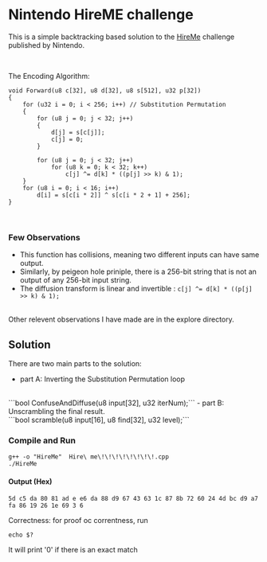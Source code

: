 # Nintendo HireME challenge

This is a simple backtracking based solution to the [HireMe](https://www.nerd.nintendo.com/files/HireMe.html) challenge published by Nintendo.

<br>

The Encoding Algorithm:
```
void Forward(u8 c[32], u8 d[32], u8 s[512], u32 p[32])
{
    for (u32 i = 0; i < 256; i++) // Substitution Permutation
    {
        for (u8 j = 0; j < 32; j++)
        {
            d[j] = s[c[j]];
            c[j] = 0;
        }

        for (u8 j = 0; j < 32; j++)
            for (u8 k = 0; k < 32; k++)
                c[j] ^= d[k] * ((p[j] >> k) & 1);
    }
    for (u8 i = 0; i < 16; i++)
        d[i] = s[c[i * 2]] ^ s[c[i * 2 + 1] + 256];
}
```
<br>

### Few Observations 
- This function has collisions, meaning two different inputs can have same output.
- Similarly, by peigeon hole priniple, there is a 256-bit string that is not an output of any 256-bit input string.
- The diffusion transform is linear and invertible :
    ```c[j] ^= d[k] * ((p[j] >> k) & 1);```

<br> 
Other relevent observations I have made are in the explore directory.

<br>

## Solution
There are two main parts to the solution:
- part A: Inverting the Substitution Permutation loop
<br>
```bool ConfuseAndDiffuse(u8 input[32], u32 iterNum);```
- part B: Unscrambling the final result.
<br>
```bool scramble(u8 input[16], u8 find[32], u32 level);```

### Compile and Run
```
g++ -o "HireMe"  Hire\ me\!\!\!\!\!\!\!\!.cpp 
./HireMe
```
#### Output (Hex)

```
5d c5 da 80 81 ad e e6 da 88 d9 67 43 63 1c 87 8b 72 60 24 4d bc d9 a7 fa 86 19 26 1e 69 3 6
```
Correctness:
for proof oc correntness, run
```
echo $?
```
It will print '0' if there is an exact match


